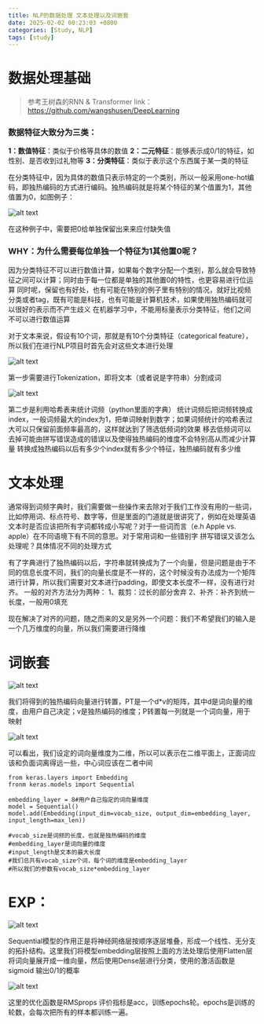 ```yaml
---
title: NLP的数据处理 文本处理以及词嵌套
date: 2025-02-02 00:23:03 +0800
categories: [Study, NLP]
tags: [study]
---
```

# 数据处理基础

> 参考王树森的RNN & Transformer 
> link：https://github.com/wangshusen/DeepLearning


### 数据特征大致分为三类：
**1：数值特征**：类似于价格等具体的数值
**2：二元特征**：能够表示成0/1的特征，如性别、是否收到过礼物等
**3：分类特征**：类似于表示这个东西属于某一类的特征


在分类特征中，因为具体的数值只表示特定的一个类别，所以一般采用one-hot编码，即独热编码的方式进行编码。独热编码就是将某个特征的某个值置为1，其他值置为0，如图例子：


![alt text](/assets/2025-02-02-S1.png)


在这种例子中，需要把0给单独保留出来来应付缺失值
### WHY：为什么需要每位单独一个特征为1其他置0呢？
因为分类特征不可以进行数值计算，如果每个数字分配一个类别，那么就会导致特征之间可以计算；同时由于每一位都是单独的其他置0的特性，也更容易进行位运算
同时呢，保留也有好处，也有可能在特别的例子里有特别的情况，就好比视频分类或者tag，既有可能是科技，也有可能是计算机技术，如果使用独热编码就可以很好的表示而不产生歧义
在机器学习中，不能用标量表示分类特征，他们之间不可以进行数值运算


对于文本来说，假设有10个词，那就是有10个分类特征（categorical feature），所以我们在进行NLP项目时首先会对这些文本进行处理


![alt text](/assets/2025-02-02-S2.png)


第一步需要进行Tokenization，即将文本（或者说是字符串）分割成词


![alt text](/assets/2025-02-02-S3.png)


第二步是利用哈希表来统计词频（python里面的字典）
统计词频后把词频转换成index，一般词频最大的index为1，把单词映射到数字；如果词频统计的哈希表过大可以只保留前面频率最高的，这样就达到了筛选低频词的效果
移去低频词可以去掉可能由拼写错误造成的错误以及使得独热编码的维度不会特别高从而减少计算量
转换成独热编码以后有多少个index就有多少个特征，独热编码就有多少维


# 文本处理
通常得到词频字典时，我们需要做一些操作来去除对于我们工作没有用的一些词，比如停用词、标点符号、数字等，但是里面的门道就是很讲究了，例如在处理英语文本时是否应该把所有字词都转成小写呢？对于一些词而言（e.h Apple vs. apple）在不同语境下有不同的意思。对于常用词和一些错别字 拼写错误又该怎么处理呢？具体情况不同的处理方式


有了字典进行了独热编码以后，字符串就转换成为了一个向量，但是问题是由于不同的信息长度不同，我们的向量长度是不一样的，这个时候没有办法成为一个矩阵进行计算，所以我们需要对文本进行padding，即使文本长度不一样，没有进行对齐。
一般的对齐方法分为两种：
1、裁剪：过长的部分舍弃
2、补齐：补齐到统一长度，一般用0填充

现在解决了对齐的问题，随之而来的又是另外一个问题：我们不希望我们的输入是一个几万维度的向量，所以我们需要进行降维
# 词嵌套


![alt text](/assets/2025-02-02-S4.png)


我们将得到的独热编码向量进行转置，PT是一个d*v的矩阵，其中d是词向量的维度，由用户自己决定；v是独热编码的维度；P转置每一列就是一个词向量，用于映射


![alt text](/assets/2025-02-02-S5.png)


可以看出，我们设定的词向量维度为二维，所以可以表示在二维平面上，正面词应该和负面词离得远一些，中心词应该在二者中间
```
from keras.layers import Embedding
fronm keras.models import Sequential

embedding_layer = 8#用户自己指定的词向量维度
model = Sequential()
model.add(Embedding(input_dim=vocab_size, output_dim=embedding_layer, input_length=max_len))

#vocab_size是词频的长度，也就是独热编码的维度
#embedding_layer是词向量的维度
#input_length是文本的最大长度
#我们总共有vocab_size个词，每个词的维度是embedding_layer
#所以我们的参数有vocab_size*embedding_layer
```
# EXP：


![alt text](/assets/2025-02-02-S6.png)


Sequential模型的作用正是将神经网络层按顺序逐层堆叠，形成一个线性、无分支的拓扑结构。这里我们将模型embedding层按照上面的方法处理后使用Flatten层将词向量展开成一维向量，然后使用Dense层进行分类，使用的激活函数是sigmoid 输出0/1的概率


![alt text](/assets/2025-02-02-S7.png)


这里的优化函数是RMSprops
评价指标是acc，训练epochs轮。epochs是训练的轮数，会每次把所有的样本都训练一遍。
